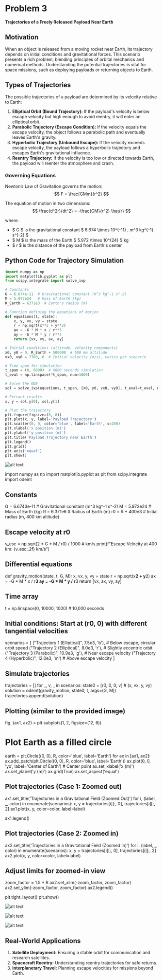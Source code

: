 # Problem 3

**Trajectories of a Freely Released Payload Near Earth**

## Motivation
When an object is released from a moving rocket near Earth, its trajectory depends on initial conditions and gravitational forces. This scenario presents a rich problem, blending principles of orbital mechanics and numerical methods. Understanding the potential trajectories is vital for space missions, such as deploying payloads or returning objects to Earth.

## Types of Trajectories
The possible trajectories of a payload are determined by its velocity relative to Earth:
1. **Elliptical Orbit (Bound Trajectory):** If the payload's velocity is below escape velocity but high enough to avoid reentry, it will enter an elliptical orbit.
2. **Parabolic Trajectory (Escape Condition):** If the velocity equals the escape velocity, the object follows a parabolic path and eventually leaves Earth's gravity.
3. **Hyperbolic Trajectory (Unbound Escape):** If the velocity exceeds escape velocity, the payload follows a hyperbolic trajectory and escapes Earth's gravitational influence.
4. **Reentry Trajectory:** If the velocity is too low or directed towards Earth, the payload will reenter the atmosphere and crash.

### Governing Equations
Newton’s Law of Gravitation governs the motion:
$$ F = \frac{GMm}{r^2} $$

The equation of motion in two dimensions:
$$ \frac{d^2r}{dt^2} = -\frac{GM}{r^2} \hat{r} $$

where:
- $ G $ is the gravitational constant $ 6.674 \times 10^{-11} \, m^3 kg^{-1} s^{-2} $
- $ M $ is the mass of the Earth $ 5.972 \times 10^{24} $ kg
- $ r $ is the distance of the payload from Earth's center

## Python Code for Trajectory Simulation

```python
import numpy as np
import matplotlib.pyplot as plt
from scipy.integrate import solve_ivp

# Constants
G = 6.674e-11  # Gravitational constant (m^3 kg^-1 s^-2)
M = 5.972e24   # Mass of Earth (kg)
R_Earth = 6371e3  # Earth's radius (m)

# Function defining the equations of motion
def equations(t, state):
    x, y, vx, vy = state
    r = np.sqrt(x**2 + y**2)
    ax = -G * M * x / r**3
    ay = -G * M * y / r**3
    return [vx, vy, ax, ay]

# Initial conditions (altitude, velocity components)
x0, y0 = 0, R_Earth + 500000  # 500 km altitude
vx0, vy0 = 7700, 0  # Initial velocity (m/s), varies per scenario

# Time span for simulation
t_span = (0, 6000)  # 6000 seconds simulation
t_eval = np.linspace(*t_span, num=1000)

# Solve the ODE
sol = solve_ivp(equations, t_span, [x0, y0, vx0, vy0], t_eval=t_eval, method='RK45')

# Extract results
x, y = sol.y[0], sol.y[1]

# Plot the trajectory
plt.figure(figsize=(8, 8))
plt.plot(x, y, label='Payload Trajectory')
plt.scatter(0, 0, color='blue', label='Earth', s=200)
plt.xlabel('x position (m)')
plt.ylabel('y position (m)')
plt.title('Payload Trajectory near Earth')
plt.legend()
plt.grid()
plt.axis('equal')
plt.show()
```
![alt text](image-3.png)

import numpy as np
import matplotlib.pyplot as plt
from scipy.integrate import odeint

## Constants
G = 6.6743e-11  # Gravitational constant (m^3 kg^-1 s^-2)
M = 5.972e24    # Mass of Earth (kg)
R = 6.371e6     # Radius of Earth (m)
r0 = R + 400e3  # Initial radius (m, 400 km altitude)

## Escape velocity at r0
v_esc = np.sqrt(2 * G * M / r0) / 1000  # km/s
print(f"Escape Velocity at 400 km: {v_esc:.2f} km/s")

## Differential equations
def gravity_motion(state, t, G, M):
    x, vx, y, vy = state
    r = np.sqrt(x**2 + y**2)
    ax = -G * M * x / r**3
    ay = -G * M * y / r**3
    return [vx, ax, vy, ay]

## Time array
t = np.linspace(0, 10000, 1000)  # 10,000 seconds

## Initial conditions: Start at (r0, 0) with different tangential velocities
scenarios = [
    ("Trajectory 1 (Elliptical)", 7.5e3, 'b'),  # Below escape, circular orbit speed
    ("Trajectory 2 (Elliptical)", 8.0e3, 'r'),  # Slightly eccentric orbit
    ("Trajectory 3 (Parabolic)", 10.9e3, 'g'),  # Near escape velocity
    ("Trajectory 4 (Hyperbolic)", 12.0e3, 'm')  # Above escape velocity
]

## Simulate trajectories
trajectories = []
for _, v, _ in scenarios:
    state0 = [r0, 0, 0, v]  # (x, vx, y, vy)
    solution = odeint(gravity_motion, state0, t, args=(G, M))
    trajectories.append(solution)

## Plotting (similar to the provided image)
fig, (ax1, ax2) = plt.subplots(1, 2, figsize=(12, 6))

# Plot Earth as a filled circle
earth = plt.Circle((0, 0), R, color='blue', label='Earth')
for ax in [ax1, ax2]:
    ax.add_patch(plt.Circle((0, 0), R, color='blue', label='Earth'))
    ax.plot(0, 0, 'yo', label='Center of Earth')  # Center point
    ax.set_xlabel('x (m)')
    ax.set_ylabel('y (m)')
    ax.grid(True)
    ax.set_aspect('equal')

## Plot trajectories (Case 1: Zoomed out)
ax1.set_title('Trajectories in a Gravitational Field (Zoomed Out)')
for i, (label, _, color) in enumerate(scenarios):
    x, y = trajectories[i][:, 0], trajectories[i][:, 2]
    ax1.plot(x, y, color=color, label=label)

ax1.legend()

## Plot trajectories (Case 2: Zoomed in)
ax2.set_title('Trajectories in a Gravitational Field (Zoomed In)')
for i, (label, _, color) in enumerate(scenarios):
    x, y = trajectories[i][:, 0], trajectories[i][:, 2]
    ax2.plot(x, y, color=color, label=label)

## Adjust limits for zoomed-in view
zoom_factor = 1.5 * R
ax2.set_xlim(-zoom_factor, zoom_factor)
ax2.set_ylim(-zoom_factor, zoom_factor)
ax2.legend()

plt.tight_layout()
plt.show()

![alt text](image-7.png)

![alt text](image-12.png)

![alt text](image-13.png)


## Real-World Applications
1. **Satellite Deployment:** Ensuring a stable orbit for communication and research satellites.
2. **Spacecraft Reentry:** Understanding reentry trajectories for safe returns.
3. **Interplanetary Travel:** Planning escape velocities for missions beyond Earth.


